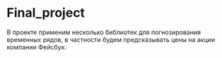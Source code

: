 # Final_project
В проекте применим несколько библиотек для погнозирования временных рядов, в частности будем предсказывать цены на акции компании Фейсбук.
